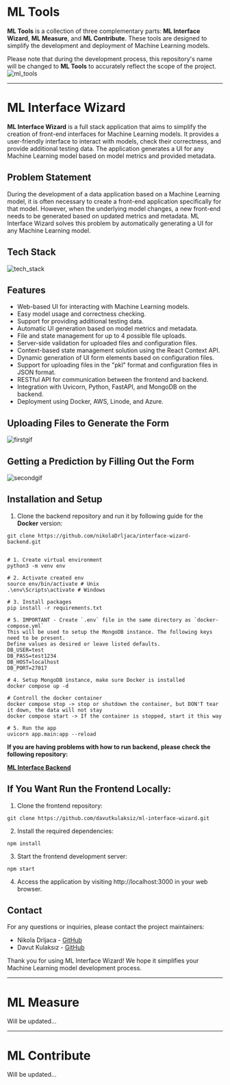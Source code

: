 # ML Tools

**ML Tools** is a collection of three complementary parts: **ML Interface Wizard**, **ML Measure**, and **ML Contribute**. These tools are designed to simplify the development and deployment of Machine Learning models.

Please note that during the development process, this repository's name will be changed to **ML Tools** to accurately reflect the scope of the project.
![ml_tools](https://github.com/davutkulaksiz/ml-interface-wizard/assets/58954450/25f8f978-ba7d-43f7-9ca5-30f1d0a426c0)

---
# ML Interface Wizard

**ML Interface Wizard** is a full stack application that aims to simplify the creation of front-end interfaces for Machine Learning models. It provides a user-friendly interface to interact with models, check their correctness, and provide additional testing data. The application generates a UI for any Machine Learning model based on model metrics and provided metadata.

## Problem Statement

During the development of a data application based on a Machine Learning model, it is often necessary to create a front-end application specifically for that model. However, when the underlying model changes, a new front-end needs to be generated based on updated metrics and metadata. ML Interface Wizard solves this problem by automatically generating a UI for any Machine Learning model.

## Tech Stack

![tech_stack](https://github.com/davutkulaksiz/ml-interface-wizard/assets/58954450/ba7f227b-b886-4683-87ff-740bddf7c8fe)

## Features

- Web-based UI for interacting with Machine Learning models.
- Easy model usage and correctness checking.
- Support for providing additional testing data.
- Automatic UI generation based on model metrics and metadata.
- File and state management for up to 4 possible file uploads.
- Server-side validation for uploaded files and configuration files.
- Context-based state management solution using the React Context API.
- Dynamic generation of UI form elements based on configuration files.
- Support for uploading files in the "pkl" format and configuration files in JSON format.
- RESTful API for communication between the frontend and backend.
- Integration with Uvicorn, Python, FastAPI, and MongoDB on the backend.
- Deployment using Docker, AWS, Linode, and Azure.

## Uploading Files to Generate the Form
![firstgif](https://github.com/davutkulaksiz/ml-interface-wizard/assets/58954450/a8c4eb29-409b-4888-acd1-ae1a62eb38c3)

## Getting a Prediction by Filling Out the Form
![secondgif](https://github.com/davutkulaksiz/ml-interface-wizard/assets/58954450/dbca1950-df16-4f47-b8a5-f20f1a4872b7)


## Installation and Setup

1. Clone the backend repository and run it by following guide for the **Docker** version:

```shell
git clone https://github.com/nikolaDrljaca/interface-wizard-backend.git
```

```

# 1. Create virtual environment
python3 -m venv env

# 2. Activate created env
source env/bin/activate # Unix
.\env\Scripts\activate # Windows

# 3. Install packages
pip install -r requirements.txt

# 5. IMPORTANT - Create `.env` file in the same directory as `docker-compose.yml`
This will be used to setup the MongoDB instance. The following keys need to be present.
Define values as desired or leave listed defaults.
DB_USER=test
DB_PASS=test1234
DB_HOST=localhost
DB_PORT=27017

# 4. Setup MongoDB instance, make sure Docker is installed
docker compose up -d

# Controll the docker container
docker compose stop -> stop or shutdown the container, but DON'T tear it down, the data will not stay
docker compose start -> If the container is stopped, start it this way

# 5. Run the app
uvicorn app.main:app --reload
```

**If you are having problems with how to run backend, please check the following repository:**

[**ML Interface Backend**](https://github.com/nikolaDrljaca/interface-wizard-backend)

## If You Want Run the Frontend Locally:

1. Clone the frontend repository:

```shell
git clone https://github.com/davutkulaksiz/ml-interface-wizard.git
```

2. Install the required dependencies:
```shell
npm install
```

3. Start the frontend development server:
```shell
npm start
```

4. Access the application by visiting http://localhost:3000 in your web browser.

## Contact

For any questions or inquiries, please contact the project maintainers:

- Nikola Drljaca - [GitHub](https://github.com/nikolaDrljaca)
- Davut Kulaksız - [GitHub](https://github.com/davutkulaksiz)

Thank you for using ML Interface Wizard! We hope it simplifies your Machine Learning model development process.

---
# ML Measure

Will be updated...

---
# ML Contribute

Will be updated...
